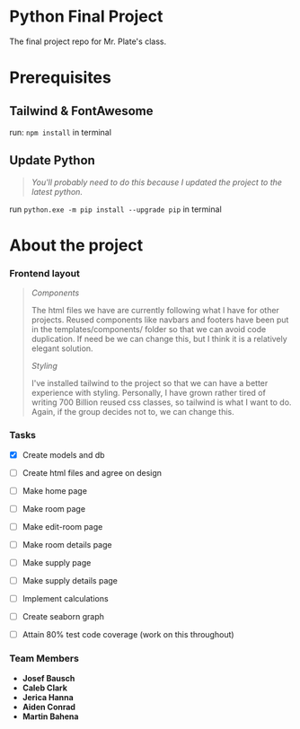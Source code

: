 # Python Final Project
The final project repo for Mr. Plate's class.

# Prerequisites

## Tailwind & FontAwesome

run: `npm install` in terminal

## Update Python

>*You'll probably need to do this because I updated the
project to the latest python.*

run `python.exe -m pip install --upgrade pip` in terminal


# About the project

### Frontend layout

> *Components*
> 
> The html files we have are currently following what I have
> for other projects. Reused components like navbars and footers
> have been put in the templates/components/ folder so that we
> can avoid code duplication. If need be we can change this,
> but I think it is a relatively elegant solution.
> 
> *Styling*
> 
> I've installed tailwind to the project so that we can have
> a better experience with styling. Personally, I have grown rather
> tired of writing 700 Billion reused css classes, so tailwind
> is what I want to do. Again, if the group decides not to, 
> we can change this.

### Tasks

- [x] Create models and db
- [ ] Create html files and agree on design
- [ ] Make home page
- [ ] Make room page
- [ ] Make edit-room page
- [ ] Make room details page
- [ ] Make supply page
- [ ] Make supply details page
- [ ] Implement calculations
- [ ] Create seaborn graph
- [ ] Attain 80% test code coverage (work on this throughout)


### Team Members
- **Josef Bausch**
- **Caleb Clark**
- **Jerica Hanna**
- **Aiden Conrad**
- **Martin Bahena**